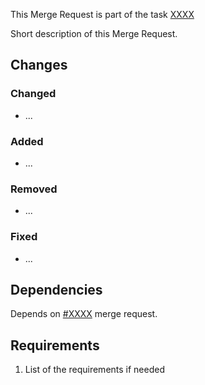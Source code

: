 This Merge Request is part of the task [XXXX](https://divante.atlassian.net/browse/XXXX)

Short description of this Merge Request.
    
## Changes
### Changed
- ...
### Added
- ...
### Removed
- ...
### Fixed
- ...

## Dependencies
Depends on [#XXXX](https://gitlab.divante.pl/snippety-zaglady/divante.com/pwa-ebook/merge_requestsXXXX) 
merge request.

## Requirements
1. List of the requirements if needed
